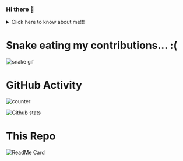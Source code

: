 ### Hi there 👋
<details>
<summary>Click here to know about me!!!</summary>
<pre>
- 🔭 I’m currently working on my Restaurant with App & Bot Project.
- 🌱 I’m currently learning new widgets and packages in Flutter.
- 👯 I’m looking to collaborate on Flutter and Web Projects.
- 🤔 I’m looking for help with Arduino line following robot.
- 💬 Ask me about anything, doesn't matter if I Know or Don't.
- 📫 How to reach me:
  - email - sathviksaya@gmail.com
  - mobile - +91 6363345756
- 😄 You can call me sathvik, saya, buddy, man, bro, dude.
- ⚡ Fun fact: Flutter basics can be mastered in a week. Give it a try!
</pre>
 </details>
  
 # Snake eating my contributions...  :(
![snake gif](https://github.com/sathviksaya/sathviksaya/blob/output/github-contribution-grid-snake.gif)

# GitHub Activity
![counter](https://en7bzls65g1g55c.m.pipedream.net)

![Github stats](https://github-readme-stats.vercel.app/api?username=sathviksaya)

# This Repo
![ReadMe Card](https://github-readme-stats.vercel.app/api/pin/?username=sathviksaya&repo=sathviksaya)
